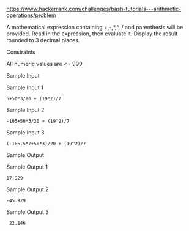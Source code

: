 https://www.hackerrank.com/challenges/bash-tutorials---arithmetic-operations/problem

A mathematical expression containing +,-,*,^, / and parenthesis will be provided. Read in the expression, then evaluate it. Display the result rounded to 3 decimal places.

Constraints

All numeric values are <= 999.

Sample Input

Sample Input 1
```
5+50*3/20 + (19*2)/7
```
Sample Input 2
```
-105+50*3/20 + (19^2)/7
```
Sample Input 3
```
(-105.5*7+50*3)/20 + (19^2)/7
```
Sample Output

Sample Output 1
```
17.929
```
Sample Output 2
```
-45.929
```
Sample Output 3
```
 22.146
```